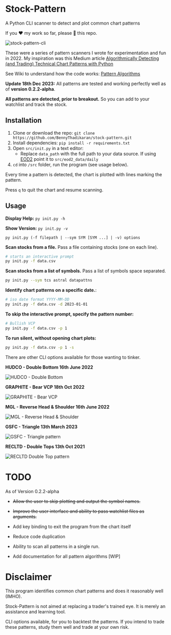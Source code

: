 # Stock-Pattern

A Python CLI scanner to detect and plot common chart patterns

If you :heart: my work so far, please :star2: this repo.

![stock-pattern-cli](https://res.cloudinary.com/doyu4uovr/image/upload/s--4F0qsf2E--/c_scale,f_auto,w_600/v1702918851/stock-pattern/stock-pattern-cli_bzd7ze.png)

These were a series of pattern scanners I wrote for experimentation and fun in 2022. My inspiration was this Medium article [Algorithmically Detecting (and Trading) Technical Chart Patterns with Python](https://medium.com/automation-generation/algorithmically-detecting-and-trading-technical-chart-patterns-with-python-c577b3a396ed)

See Wiki to understand how the code works: [Pattern Algorithms](https://github.com/BennyThadikaran/stock-pattern/wiki/Pattern-Algorithms)

**Update 18th Dec 2023:** All patterns are tested and working perfectly well as of **version 0.2.2-alpha**.

**All patterns are detected, prior to breakout.** So you can add to your watchlist and track the stock.

## Installation

1. Clone or download the repo: `git clone https://github.com/BennyThadikaran/stock-pattern.git`
2. Install dependencies: `pip install -r requirements.txt`
3. Open `src/init.py` in a text editor:
   - Replace `data_path` with the full path to your data source. If using [EOD2](https://github.com/BennyThadikaran/eod2) point it to `src/eod2_data/daily`
4. `cd` into `/src` folder, run the program (see usage below).

Every time a pattern is detected, the chart is plotted with lines marking the pattern.

Press `q` to quit the chart and resume scanning.

## Usage

**Display Help:** `py init.py -h`

**Show Version:** `py init.py -v`

`py init.py (-f filepath | --sym SYM [SYM ...] | -v) options`

**Scan stocks from a file.** Pass a file containing stocks (one on each line).

```bash
# starts an interactive prompt
py init.py -f data.csv
```

**Scan stocks from a list of symbols.** Pass a list of symbols space separated.

```bash
py init.py --sym tcs astral datapattns
```

**Identify chart patterns on a specific date.**:

```bash
# iso date format YYYY-MM-DD
py init.py -f data.csv -d 2023-01-01
```

**To skip the interactive prompt, specify the pattern number:**

```bash
# Bullish VCP
py init.py -f data.csv -p 1
```

**To run silent, without opening chart plots:**

```bash
py init.py -f data.csv -p 1 -s
```

There are other CLI options available for those wanting to tinker.

**HUDCO - Double Bottom 16th June 2022**

![HUDCO - Double Bottom](https://res.cloudinary.com/doyu4uovr/image/upload/s--UikJt-66--/c_scale,f_auto,w_600/v1702918851/stock-pattern/hudco-double-bottom_dtcvwj.png)

**GRAPHITE - Bear VCP 18th Oct 2022**

![GRAPHITE - Bear VCP](https://res.cloudinary.com/doyu4uovr/image/upload/s--Z9cJ-WPU--/c_scale,f_auto,w_600/v1702918851/stock-pattern/graphite-bear-vcp_yi7cmv.png)

**MGL - Reverse Head & Shoulder 16th June 2022**

![MGL - Reverse Head & Shoulder](https://res.cloudinary.com/doyu4uovr/image/upload/s--Ky-zcq2a--/c_scale,f_auto,w_600/v1702918852/stock-pattern/mgl-reverse-hns_pwkmel.png)

**GSFC - Triangle 13th March 2023**

![GSFC - Triangle pattern](https://res.cloudinary.com/doyu4uovr/image/upload/s--syxerzqU--/c_scale,f_auto,w_600/v1702918851/stock-pattern/gsfc-triangle_j32yi3.png)

**RECLTD - Double Tops 13th Oct 2021**

![RECLTD Double Top pattern](https://res.cloudinary.com/doyu4uovr/image/upload/s--xEKkEkPX--/c_scale,f_auto,w_600/v1702918852/stock-pattern/recltd-double-top_accoad.png)

# TODO

As of Version 0.2.2-alpha

- ~~Allow the user to skip plotting and output the symbol names.~~
- ~~Improve the user interface and ability to pass watchlist files as arguments.~~

- Add key binding to exit the program from the chart itself
- Reduce code duplication
- Ability to scan all patterns in a single run.
- Add documentation for all pattern algorithms [WIP]

# Disclaimer

This program identifies common chart patterns and does it reasonably well (IMHO).

Stock-Pattern is not aimed at replacing a trader's trained eye. It is merely an assistance and learning tool.

CLI options available, for you to backtest the patterns. If you intend to trade these patterns, study them well and trade at your own risk.
